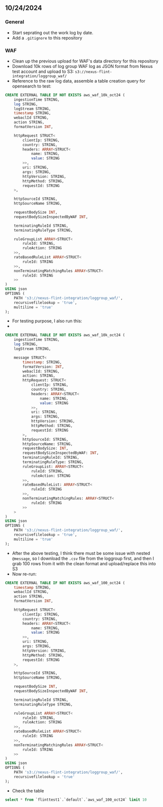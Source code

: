 ## 10/24/2024

### General

- Start seprating out the work log by date.
- Add a `.gitignore` to this repository

### WAF

- Clean up the previous upload for WAF's data directory for this repository
- Download 10k rows of log group WAF log as JSON format from Nexus test account and upload to S3: `s3://nexus-flint-integration/loggroup_waf/`
- Reference to the raw log data, assemble a table creation query for opensearch to test:

```sql
CREATE EXTERNAL TABLE IF NOT EXISTS aws_waf_10k_oct24 (
    ingestionTime STRING,
    log STRING,
    logStream STRING,
    timestamp STRING,
    webaclId STRING,
    action STRING,
    formatVersion INT,

    httpRequest STRUCT<
        clientIp: STRING,
        country: STRING,
        headers: ARRAY<STRUCT<
            name: STRING,
            value: STRING
        >>,
        uri: STRING,
        args: STRING,
        httpVersion: STRING,
        httpMethod: STRING,
        requestId: STRING
    >,

    httpSourceId STRING,
    httpSourceName STRING,

    requestBodySize INT,
    requestBodySizeInspectedByWAF INT,

    terminatingRuleId STRING,
    terminatingRuleType STRING,

    ruleGroupList ARRAY<STRUCT<
        ruleId: STRING,
        ruleAction: STRING
    >>,
    rateBasedRuleList ARRAY<STRUCT<
        ruleId: STRING
    >>,
    nonTerminatingMatchingRules ARRAY<STRUCT<
        ruleId: STRING
    >>
)
USING json
OPTIONS (
    PATH 's3://nexus-flint-integration/loggroup_waf/',
    recursivefilelookup = 'true',
    multiline = 'true'
);
```

- For testing purpose, I also run this:
- 
```sql
CREATE EXTERNAL TABLE IF NOT EXISTS aws_waf_10k_oct24 (
    ingestionTime STRING,
    log STRING,
    logStream STRING,

    message STRUCT<
        timestamp: STRING,
        formatVersion: INT,
        webaclId: STRING,
        action: STRING,
        httpRequest: STRUCT<
            clientIp: STRING,
            country: STRING,
            headers: ARRAY<STRUCT<
                name: STRING,
                value: STRING
            >>,
            uri: STRING,
            args: STRING,
            httpVersion: STRING,
            httpMethod: STRING,
            requestId: STRING
        >,
        httpSourceId: STRING,
        httpSourceName: STRING,
        requestBodySize: INT,
        requestBodySizeInspectedByWAF: INT,
        terminatingRuleId: STRING,
        terminatingRuleType: STRING,
        ruleGroupList: ARRAY<STRUCT<
            ruleId: STRING,
            ruleAction: STRING
        >>,
        rateBasedRuleList: ARRAY<STRUCT<
            ruleId: STRING
        >>,
        nonTerminatingMatchingRules: ARRAY<STRUCT<
            ruleId: STRING
        >>
    >
)
USING json
OPTIONS (
    PATH 's3://nexus-flint-integration/loggroup_waf/',
    recursivefilelookup = 'true',
    multiline = 'true'
);
```

- After the above testing, I think there must be some issue with nested `@message`, so I download the `.csv` file from the loggroup first, and then I grab 100 rows from it with the clean format and upload/replace this into S3
- Now re-run:

```sql
CREATE EXTERNAL TABLE IF NOT EXISTS aws_waf_100_oct24 (
    timestamp STRING,
    webaclId STRING,
    action STRING,
    formatVersion INT,

    httpRequest STRUCT<
        clientIp: STRING,
        country: STRING,
        headers: ARRAY<STRUCT<
            name: STRING,
            value: STRING
        >>,
        uri: STRING,
        args: STRING,
        httpVersion: STRING,
        httpMethod: STRING,
        requestId: STRING
    >,

    httpSourceId STRING,
    httpSourceName STRING,

    requestBodySize INT,
    requestBodySizeInspectedByWAF INT,

    terminatingRuleId STRING,
    terminatingRuleType STRING,

    ruleGroupList ARRAY<STRUCT<
        ruleId: STRING,
        ruleAction: STRING
    >>,
    rateBasedRuleList ARRAY<STRUCT<
        ruleId: STRING
    >>,
    nonTerminatingMatchingRules ARRAY<STRUCT<
        ruleId: STRING
    >>
)
USING json
OPTIONS (
    PATH 's3://nexus-flint-integration/loggroup_waf/',
    recursivefilelookup = 'true'
);
```

- Check the table

```sql
select * from `flinttest1`.`default`.`aws_waf_100_oct24` limit 10
```

